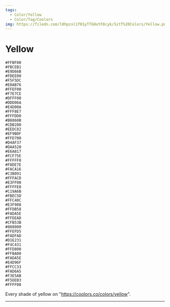 ```yaml
---
tags:
  - Color/Yellow
  - Color/Tag/Coolors
img: https://filedn.com/l0hpzxl1f01yT7GHxtF8cyk/SitT%20Colors/Yellow.png
---
```

# Yellow
```palette
#FFBF00
#FBCEB1
#E9D66B
#FDEE00
#F5F5DC
#E0AB76
#FFEF00
#F7E7CE
#DFFF00
#DDD06A
#E4D00A
#FFF8E7
#FFFDD0
#B8860B
#CDB280
#EEDC82
#EF9B0F
#FFD700
#D4AF37
#DAA520
#E6A817
#FCF75E
#FFFFF0
#F8DE7E
#FACA16
#C3B091
#FFFACD
#E3FF00
#FFFFE0
#C19A6B
#FBEC5D
#FFC40C
#E3F988
#FFDB58
#FADA5E
#FFDEAD
#CFB53B
#808000
#FFEFD5
#FADFAD
#D1E231
#F4C431
#FFD800
#FFBA00
#FADA5E
#E4D96F
#FFCC33
#FAD6A5
#F3E5AB
#F5DEB3
#FFFF00
```

Every shade of yellow on "https://coolors.co/colors/yellow".


----

